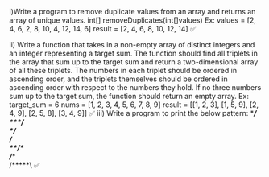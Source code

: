 i)Write a program to remove duplicate values from an array and returns an array of unique values. int[] removeDuplicates(int[]values)
Ex: 
values = [2, 4, 6, 2, 8, 10, 4, 12, 14, 6]
result = [2, 4, 6, 8, 10, 12, 14] ✅

ii) Write a function that takes in a non-empty array of distinct integers and an integer representing a target sum. The function should find all triplets in the array that sum up to the target sum and return a two-dimensional array of all these triplets. The numbers in each triplet should be ordered in ascending order, and the triplets themselves should be ordered in ascending order with respect to the numbers they hold. If no three numbers sum up to the target sum, the function should return an empty array.
Ex:
target_sum = 6
nums = [1, 2, 3, 4, 5, 6, 7, 8, 9]
result = [[1, 2, 3], [1, 5, 9], [2, 4, 9], [2, 5, 8], [3, 4, 9]] ✅
iii) Write a program to print the below pattern:
\*****/         
*\***/*         
**\*/**         
***/***         
**/*\**        
*/***\*         
/*****\ ✅